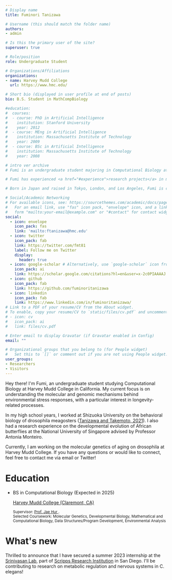 ```yaml
---
# Display name
title: Fuminori Tanizawa

# Username (this should match the folder name)
authors:
- admin

# Is this the primary user of the site?
superuser: true

# Role/position
role: Undergraduate Student

# Organizations/Affiliations
organizations:
- name: Harvey Mudd College
  url: https://www.hmc.edu/

# Short bio (displayed in user profile at end of posts)
bio: B.S. Student in MathCompBiology

#education:
#  courses:
#  - course: PhD in Artificial Intelligence
#    institution: Stanford University
#    year: 2012
#  - course: MEng in Artificial Intelligence
#    institution: Massachusetts Institute of Technology
#    year: 2009
#  - course: BSc in Artificial Intelligence
#    institution: Massachusetts Institute of Technology
#    year: 2008

# intro ver archive
# Fumi is an undergraduate student majoring in Computational Biology at Harvey Mudd College in California. He is particularly interested in both molecular and evolutionary genetics. 

# Fumi has experienced <a href="#experience">research projects</a> in molecular genetics, evolutionary development, and behavioral biology at the National University of Singapore with Professor <a href="https://lepdata.org/monteiro/">Antonia Monteiro</a>, Shizuoka University with Professor <a href="https://green.shizuoka.ac.jp/staff_en/166/">Hiroyuki Takemoto</a>, and Harvey Mudd College with Professor <a href="https://www.hmc.edu/biology/faculty-staff/jae-hur/">Jae Hur</a>. (<a href="#featured">Publications</a>)

# Born in Japan and raised in Tokyo, London, and Los Angeles, Fumi is culturally adaptable and fluent in both English and Japanese. He considers himself to be passionate, adaptable, and patient. In his free time, he enjoys going to the gym, drinking coffee, and <a href="#slider">scuba diving</a>.

# Social/Academic Networking
# For available icons, see: https://sourcethemes.com/academic/docs/page-builder/#icons
#   For an email link, use "fas" icon pack, "envelope" icon, and a link in the
#   form "mailto:your-email@example.com" or "#contact" for contact widget.
social:
  - icon: envelope
    icon_pack: fas
    link: 'mailto:ftanizawa@hmc.edu'
  - icon: twitter
    icon_pack: fab
    link: https://twitter.com/fmt81
    label: Follow me on Twitter
    display:
      header: true
  - icon: google-scholar # Alternatively, use `google-scholar` icon from `ai` icon pack
    icon_pack: ai
    link: https://scholar.google.com/citations?hl=en&user=x-2c0PIAAAAJ
  - icon: github
    icon_pack: fab
    link: https://github.com/fuminoritanizawa
  - icon: linkedin
    icon_pack: fab
    link: https://www.linkedin.com/in/fuminoritanizawa/
# Link to a PDF of your resume/CV from the About widget.
# To enable, copy your resume/CV to `static/files/cv.pdf` and uncomment the lines below.
# - icon: cv
#   icon_pack: ai
#   link: files/cv.pdf

# Enter email to display Gravatar (if Gravatar enabled in Config)
email: ""

# Organizational groups that you belong to (for People widget)
#   Set this to `[]` or comment out if you are not using People widget.
user_groups:
- Researchers
- Visitors
---
```

Hey there! I'm Fumi, an undergraduate student studying Computational Biology at Harvey Mudd College in California. My current focus is on understanding the molecular and genomic mechanisms behind environmental stress responses, with a particular interest in longevity-related processes.

In my high school years, I worked at Shizuoka University on the behavioral biology of drosophila meagosters (<a href="https://www.nature.com/articles/s41598-021-88967-1">Tanizawa and Takemoto, 2021</a>). I also had a research experience on the developmental evolution of African butterflies at the National University of Singapore advised by Professor Antonia Monteiro.

 Currently, I am working on the molecular genetics of aging on drosophila at Harvey Mudd College. If you have any questions or would like to connect, feel free to contact me via email or Twitter!
<br>

# Education
<ul class="ul-edu fa-ul">
    <li>
    <i class="fa-li fas fa-graduation-cap"></i>
    <div class="description">
        <p class="course"> BS in Computational Biology (Expected in 2025)</p>
        <p class="institution"> <a href="https://www.hmc.edu/">Harvey Mudd College (Claremont, CA)</a> </p>
        <small><p class="detail"> 
        Supervisor: <a href="https://www.hmc.edu/biology/faculty-staff/jae-hur/">Prof. Jae Hur  </a>. 
        <br>
        Selected Coursework: Molecular Genetics, Developmental Biology, Mathematical and Computational Biology, Data Structures/Program Development, Environmental Analysis</p></small>
    </div>
    </li>
</ul>

# What's new
Thrilled to announce that I have secured a summer 2023 internship at the  <a href="https://www.srinivasanlab.org/">Srinivasan Lab</a>, part of <a href="https://www.scripps.edu/">Scripps Research Institution</a> in San Diego. I'll be contributing to research on metabolic regulation and nervous systems in C. elegans!